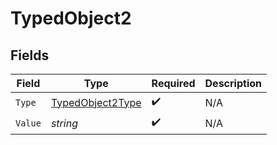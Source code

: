 # TypedObject2


## Fields

| Field                                                       | Type                                                        | Required                                                    | Description                                                 |
| ----------------------------------------------------------- | ----------------------------------------------------------- | ----------------------------------------------------------- | ----------------------------------------------------------- |
| `Type`                                                      | [TypedObject2Type](../../Models/Shared/TypedObject2Type.md) | :heavy_check_mark:                                          | N/A                                                         |
| `Value`                                                     | *string*                                                    | :heavy_check_mark:                                          | N/A                                                         |
